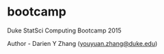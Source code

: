# bootcamp

Duke StatSci Computing Bootcamp 2015

Author - Darien Y Zhang (youyuan.zhang@duke.edu)



